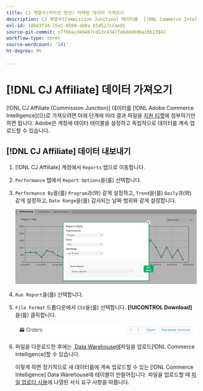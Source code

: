 ```yaml
---
title: CJ 계열사(커미션 정션) 마케팅 데이터 가져오기
description: CJ 계열사(Commission Junction) 데이터를  [!DNL Commerce Intelligence].L Commerce Intelligence&rbrack;에 가져오는 방법을 알아봅니다.
exl-id: 1db83f34-15a1-4599-ab0a-65d527ccae01
source-git-commit: c7f6bacd49487cd13c4347fe6dd46d6a10613942
workflow-type: tm+mt
source-wordcount: '141'
ht-degree: 0%

---
```


# [!DNL CJ Affiliate] 데이터 가져오기

[!DNL CJ Affiliate (Commission Junction)] 데이터를 [!DNL Adobe Commerce Intelligence]&#x200B;(으)로 가져오려면 아래 단계에 따라 결과 파일을 [지원 티켓](https://experienceleague.adobe.com/docs/commerce-knowledge-base/kb/troubleshooting/miscellaneous/mbi-service-policies.html?lang=ko)에 첨부하기만 하면 됩니다. Adobe은 계정에 데이터 테이블을 설정하고 독립적으로 데이터를 계속 업로드할 수 있습니다.

## [!DNL CJ Affiliate] 데이터 내보내기

1. [!DNL CJ Affiliate] 계정에서 `Reports` 탭으로 이동합니다.

1. `Performance` 탭에서 `Report Options`을(를) 선택합니다.

1. `Performance By`을(를) `Program`과(와) 같게 설정하고, `Trend`을(를) `Daily`과(와) 같게 설정하고, `Date Range`을(를) 감사되는 날짜 범위와 같게 설정합니다.

   ![export-cj-affiliate-data](../../../assets/export-cj-affiliate-data-1.png)<!--{:.zoom}-->

1. `Run Report`을(를) 선택합니다.

1. `File Format` 드롭다운에서 `CSV`을(를) 선택합니다.  **[!UICONTROL Download]**&#x200B;을(를) 클릭합니다.

   ![cj 계열사 데이터 내보내기](../../../assets/export-an-individual-order-2.jpg)<!--{:.zoom}-->

1. 파일을 다운로드한 후에는 [&#x200B; Data Warehouse에 &#x200B;](../connecting-data/using-file-uploader.md)파일을 업로드[!DNL Commerce Intelligence]할 수 있습니다.

   이렇게 하면 정기적으로 새 데이터를에 계속 업로드할 수 있는 [!DNL Commerce Intelligence] Data Warehouse에 테이블이 만들어집니다. 파일을 업로드할 때 [파일 업로더 사용](../connecting-data/using-file-uploader.md)에 나열된 서식 요구 사항을 따릅니다.
